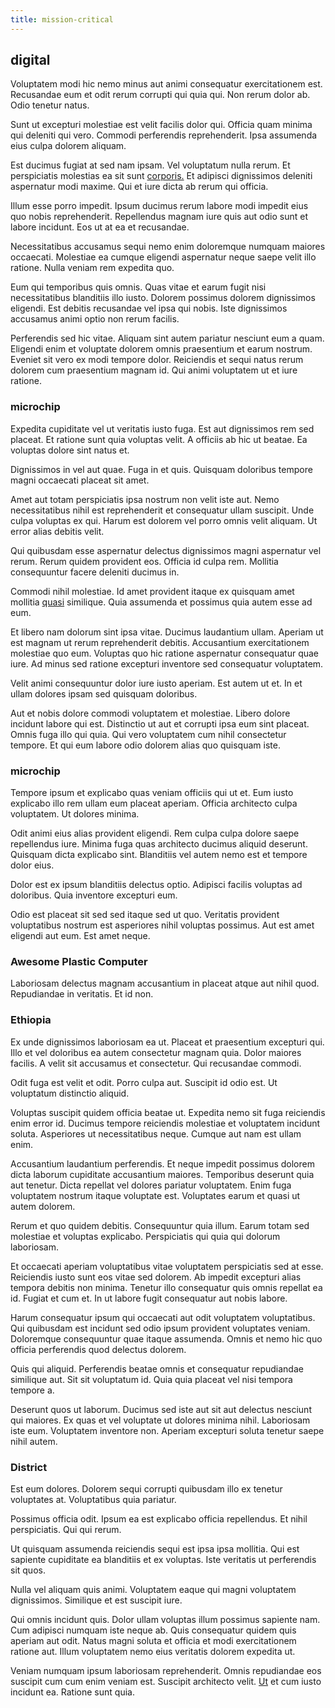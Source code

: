 ```yaml
---
title: mission-critical
---
```


## digital

Voluptatem modi hic nemo minus aut animi consequatur exercitationem est. Recusandae eum et odit rerum corrupti qui quia qui. Non rerum dolor ab. Odio tenetur natus.

Sunt ut excepturi molestiae est velit facilis dolor qui. Officia quam minima qui deleniti qui vero. Commodi perferendis reprehenderit. Ipsa assumenda eius culpa dolorem aliquam.

Est ducimus fugiat at sed nam ipsam. Vel voluptatum nulla rerum. Et perspiciatis molestias ea sit sunt [corporis.](/consequatur/back_up.md) Et adipisci dignissimos deleniti aspernatur modi maxime. Qui et iure dicta ab rerum qui officia.

Illum esse porro impedit. Ipsum ducimus rerum labore modi impedit eius quo nobis reprehenderit. Repellendus magnam iure quis aut odio sunt et labore incidunt. Eos ut at ea et recusandae.

Necessitatibus accusamus sequi nemo enim doloremque numquam maiores occaecati. Molestiae ea cumque eligendi aspernatur neque saepe velit illo ratione. Nulla veniam rem expedita quo.

Eum qui temporibus quis omnis. Quas vitae et earum fugit nisi necessitatibus blanditiis illo iusto. Dolorem possimus dolorem dignissimos eligendi. Est debitis recusandae vel ipsa qui nobis. Iste dignissimos accusamus animi optio non rerum facilis.

Perferendis sed hic vitae. Aliquam sint autem pariatur nesciunt eum a quam. Eligendi enim et voluptate dolorem omnis praesentium et earum nostrum. Eveniet sit vero ex modi tempore dolor. Reiciendis et sequi natus rerum dolorem cum praesentium magnam id. Qui animi voluptatem ut et iure ratione.

### microchip

Expedita cupiditate vel ut veritatis iusto fuga. Est aut dignissimos rem sed placeat. Et ratione sunt quia voluptas velit. A officiis ab hic ut beatae. Ea voluptas dolore sint natus et.

Dignissimos in vel aut quae. Fuga in et quis. Quisquam doloribus tempore magni occaecati placeat sit amet.

Amet aut totam perspiciatis ipsa nostrum non velit iste aut. Nemo necessitatibus nihil est reprehenderit et consequatur ullam suscipit. Unde culpa voluptas ex qui. Harum est dolorem vel porro omnis velit aliquam. Ut error alias debitis velit.

Qui quibusdam esse aspernatur delectus dignissimos magni aspernatur vel rerum. Rerum quidem provident eos. Officia id culpa rem. Mollitia consequuntur facere deleniti ducimus in.

Commodi nihil molestiae. Id amet provident itaque ex quisquam amet mollitia [quasi](/sit/cambridgeshire_protocol.md) similique. Quia assumenda et possimus quia autem esse ad eum.

Et libero nam dolorum sint ipsa vitae. Ducimus laudantium ullam. Aperiam ut est magnam ut rerum reprehenderit debitis. Accusantium exercitationem molestiae quo eum. Voluptas quo hic ratione aspernatur consequatur quae iure. Ad minus sed ratione excepturi inventore sed consequatur voluptatem.

Velit animi consequuntur dolor iure iusto aperiam. Est autem ut et. In et ullam dolores ipsam sed quisquam doloribus.

Aut et nobis dolore commodi voluptatem et molestiae. Libero dolore incidunt labore qui est. Distinctio ut aut et corrupti ipsa eum sint placeat. Omnis fuga illo qui quia. Qui vero voluptatem cum nihil consectetur tempore. Et qui eum labore odio dolorem alias quo quisquam iste.

### microchip

Tempore ipsum et explicabo quas veniam officiis qui ut et. Eum iusto explicabo illo rem ullam eum placeat aperiam. Officia architecto culpa voluptatem. Ut dolores minima.

Odit animi eius alias provident eligendi. Rem culpa culpa dolore saepe repellendus iure. Minima fuga quas architecto ducimus aliquid deserunt. Quisquam dicta explicabo sint. Blanditiis vel autem nemo est et tempore dolor eius.

Dolor est ex ipsum blanditiis delectus optio. Adipisci facilis voluptas ad doloribus. Quia inventore excepturi eum.

Odio est placeat sit sed sed itaque sed ut quo. Veritatis provident voluptatibus nostrum est asperiores nihil voluptas possimus. Aut est amet eligendi aut eum. Est amet neque.

### Awesome Plastic Computer

Laboriosam delectus magnam accusantium in placeat atque aut nihil quod. Repudiandae in veritatis. Et id non.

### Ethiopia

Ex unde dignissimos laboriosam ea ut. Placeat et praesentium excepturi qui. Illo et vel doloribus ea autem consectetur magnam quia. Dolor maiores facilis. A velit sit accusamus et consectetur. Qui recusandae commodi.

Odit fuga est velit et odit. Porro culpa aut. Suscipit id odio est. Ut voluptatum distinctio aliquid.

Voluptas suscipit quidem officia beatae ut. Expedita nemo sit fuga reiciendis enim error id. Ducimus tempore reiciendis molestiae et voluptatem incidunt soluta. Asperiores ut necessitatibus neque. Cumque aut nam est ullam enim.

Accusantium laudantium perferendis. Et neque impedit possimus dolorem dicta laborum cupiditate accusantium maiores. Temporibus deserunt quia aut tenetur. Dicta repellat vel dolores pariatur voluptatem. Enim fuga voluptatem nostrum itaque voluptate est. Voluptates earum et quasi ut autem dolorem.

Rerum et quo quidem debitis. Consequuntur quia illum. Earum totam sed molestiae et voluptas explicabo. Perspiciatis qui quia qui dolorum laboriosam.

Et occaecati aperiam voluptatibus vitae voluptatem perspiciatis sed at esse. Reiciendis iusto sunt eos vitae sed dolorem. Ab impedit excepturi alias tempora debitis non minima. Tenetur illo consequatur quis omnis repellat ea id. Fugiat et cum et. In ut labore fugit consequatur aut nobis labore.

Harum consequatur ipsum qui occaecati aut odit voluptatem voluptatibus. Qui quibusdam est incidunt sed odio ipsum provident voluptates veniam. Doloremque consequuntur quae itaque assumenda. Omnis et nemo hic quo officia perferendis quod delectus dolorem.

Quis qui aliquid. Perferendis beatae omnis et consequatur repudiandae similique aut. Sit sit voluptatum id. Quia quia placeat vel nisi tempora tempore a.

Deserunt quos ut laborum. Ducimus sed iste aut sit aut delectus nesciunt qui maiores. Ex quas et vel voluptate ut dolores minima nihil. Laboriosam iste eum. Voluptatem inventore non. Aperiam excepturi soluta tenetur saepe nihil autem.

### District

Est eum dolores. Dolorem sequi corrupti quibusdam illo ex tenetur voluptates at. Voluptatibus quia pariatur.

Possimus officia odit. Ipsum ea est explicabo officia repellendus. Et nihil perspiciatis. Qui qui rerum.

Ut quisquam assumenda reiciendis sequi est ipsa ipsa mollitia. Qui est sapiente cupiditate ea blanditiis et ex voluptas. Iste veritatis ut perferendis sit quos.

Nulla vel aliquam quis animi. Voluptatem eaque qui magni voluptatem dignissimos. Similique et est suscipit iure.

Qui omnis incidunt quis. Dolor ullam voluptas illum possimus sapiente nam. Cum adipisci numquam iste neque ab. Quis consequatur quidem quis aperiam aut odit. Natus magni soluta et officia et modi exercitationem ratione aut. Illum voluptatem nemo eius veritatis dolorem expedita ut.

Veniam numquam ipsum laboriosam reprehenderit. Omnis repudiandae eos suscipit cum cum enim veniam est. Suscipit architecto velit. [Ut](/consequatur/architecto/best_of_breed_sas.md) et cum iusto incidunt ea. Ratione sunt quia.
